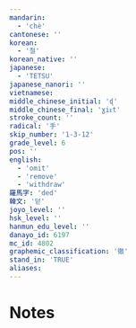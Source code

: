 ```yaml
---
mandarin:
  - 'chè'
cantonese: ''
korean:
  - '철'
korean_native: ''
japanese:
  - 'TETSU'
japanese_nanori: ''
vietnamese:
middle_chinese_initial: 'ɖ'
middle_chinese_final: 'ɣiᴇt'
stroke_count: ''
radical: '手'
skip_number: '1-3-12'
grade_level: 6
pos: ''
english:
  - 'omit'
  - 'remove'
  - 'withdraw'
羅馬字: 'ded'
韓文: '덛'
joyo_level: ''
hsk_level: ''
hanmun_edu_level: ''
danayo_id: 6197
mc_id: 4802
graphemic_classification: '徹'
stand_in: 'TRUE'
aliases:
---
```


# Notes

